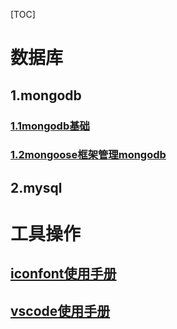 [TOC]

# 数据库

## 1.mongodb

### [1.1mongodb基础](./数据库/mongodb/mongodb基础)

### [1.2mongoose框架管理mongodb](./数据库/mongodb/mongoose框架管理mongodb.md)

## 2.mysql

# 工具操作

## [iconfont使用手册](./工具操作/iconfont使用手册.md)

## [vscode使用手册](./工具操作/vscode使用手册.md)


